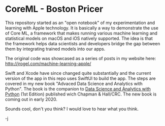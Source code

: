 # CoreML - Boston Pricer

This repository started as an "open notebook" of my experimentation and learning with Apple technology. It is basically a way to demonstrate the use of  Core ML, a framework that makes running various machine learning and statistical models on macOS and iOS natively supported. The idea is that the framework helps data scientists and developers bridge the gap between them by integrating trained models into our apps.

The original code was showcased as a series of posts in my website here: <http://jrogel.com/machine-learning-apple/>

Swift and Xcode have since changed quite substantially and the current version of the app in this repo uses SwiftUI to build the app. The steps are  covered in my new book "Advaced Data Science and Analytics with Python". The book is the companion to [Data Science and Analytics with Python](http://bit.ly/DataSciencePython) (1st Edition) published wich Chapman & Hall/CRC. The new book is coming out in early 2020. 

Sounds cool, don't you think? I would love to hear what you think.

-j